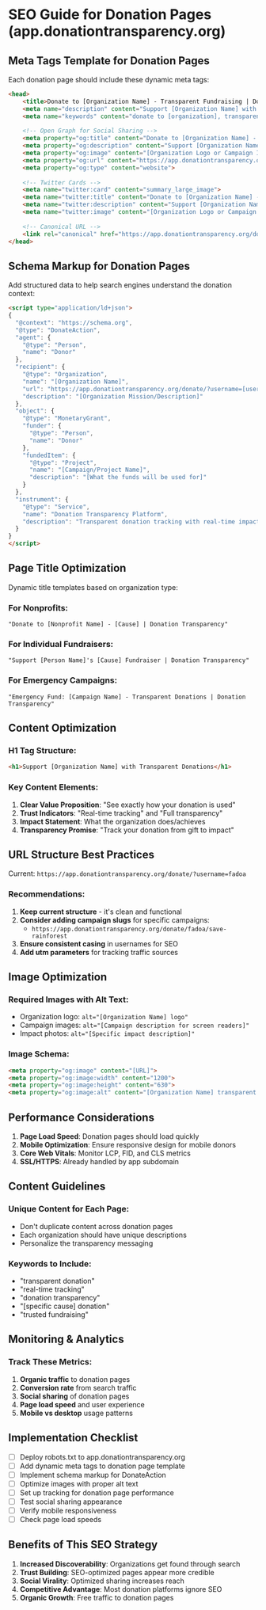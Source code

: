 # SEO Guide for Donation Pages (app.donationtransparency.org)

## Meta Tags Template for Donation Pages

Each donation page should include these dynamic meta tags:

```html
<head>
    <title>Donate to [Organization Name] - Transparent Fundraising | Donation Transparency</title>
    <meta name="description" content="Support [Organization Name] with transparent donation tracking. See exactly how your donation is used with real-time impact reporting.">
    <meta name="keywords" content="donate to [organization], transparent donation, [cause keywords], real-time tracking">
    
    <!-- Open Graph for Social Sharing -->
    <meta property="og:title" content="Donate to [Organization Name] - Transparent Fundraising">
    <meta property="og:description" content="Support [Organization Name] with transparent donation tracking. See exactly how your donation is used.">
    <meta property="og:image" content="[Organization Logo or Campaign Image]">
    <meta property="og:url" content="https://app.donationtransparency.org/donate/?username=[username]">
    <meta property="og:type" content="website">
    
    <!-- Twitter Cards -->
    <meta name="twitter:card" content="summary_large_image">
    <meta name="twitter:title" content="Donate to [Organization Name] - Transparent Fundraising">
    <meta name="twitter:description" content="Support [Organization Name] with transparent donation tracking.">
    <meta name="twitter:image" content="[Organization Logo or Campaign Image]">
    
    <!-- Canonical URL -->
    <link rel="canonical" href="https://app.donationtransparency.org/donate/?username=[username]">
</head>
```

## Schema Markup for Donation Pages

Add structured data to help search engines understand the donation context:

```html
<script type="application/ld+json">
{
  "@context": "https://schema.org",
  "@type": "DonateAction",
  "agent": {
    "@type": "Person",
    "name": "Donor"
  },
  "recipient": {
    "@type": "Organization",
    "name": "[Organization Name]",
    "url": "https://app.donationtransparency.org/donate/?username=[username]",
    "description": "[Organization Mission/Description]"
  },
  "object": {
    "@type": "MonetaryGrant",
    "funder": {
      "@type": "Person",
      "name": "Donor"
    },
    "fundedItem": {
      "@type": "Project",
      "name": "[Campaign/Project Name]",
      "description": "[What the funds will be used for]"
    }
  },
  "instrument": {
    "@type": "Service",
    "name": "Donation Transparency Platform",
    "description": "Transparent donation tracking with real-time impact reporting"
  }
}
</script>
```

## Page Title Optimization

Dynamic title templates based on organization type:

### For Nonprofits:
`"Donate to [Nonprofit Name] - [Cause] | Donation Transparency"`

### For Individual Fundraisers:
`"Support [Person Name]'s [Cause] Fundraiser | Donation Transparency"`

### For Emergency Campaigns:
`"Emergency Fund: [Campaign Name] - Transparent Donations | Donation Transparency"`

## Content Optimization

### H1 Tag Structure:
```html
<h1>Support [Organization Name] with Transparent Donations</h1>
```

### Key Content Elements:
1. **Clear Value Proposition**: "See exactly how your donation is used"
2. **Trust Indicators**: "Real-time tracking" and "Full transparency"
3. **Impact Statement**: What the organization does/achieves
4. **Transparency Promise**: "Track your donation from gift to impact"

## URL Structure Best Practices

Current: `https://app.donationtransparency.org/donate/?username=fadoa`

### Recommendations:
1. **Keep current structure** - it's clean and functional
2. **Consider adding campaign slugs** for specific campaigns:
   - `https://app.donationtransparency.org/donate/fadoa/save-rainforest`
3. **Ensure consistent casing** in usernames for SEO
4. **Add utm parameters** for tracking traffic sources

## Image Optimization

### Required Images with Alt Text:
- Organization logo: `alt="[Organization Name] logo"`
- Campaign images: `alt="[Campaign description for screen readers]"`
- Impact photos: `alt="[Specific impact description]"`

### Image Schema:
```html
<meta property="og:image" content="[URL]">
<meta property="og:image:width" content="1200">
<meta property="og:image:height" content="630">
<meta property="og:image:alt" content="[Organization Name] transparent fundraising campaign">
```

## Performance Considerations

1. **Page Load Speed**: Donation pages should load quickly
2. **Mobile Optimization**: Ensure responsive design for mobile donors
3. **Core Web Vitals**: Monitor LCP, FID, and CLS metrics
4. **SSL/HTTPS**: Already handled by app subdomain

## Content Guidelines

### Unique Content for Each Page:
- Don't duplicate content across donation pages
- Each organization should have unique descriptions
- Personalize the transparency messaging

### Keywords to Include:
- "transparent donation"
- "real-time tracking"
- "donation transparency"
- "[specific cause] donation"
- "trusted fundraising"

## Monitoring & Analytics

### Track These Metrics:
1. **Organic traffic** to donation pages
2. **Conversion rate** from search traffic
3. **Social sharing** of donation pages
4. **Page load speed** and user experience
5. **Mobile vs desktop** usage patterns

## Implementation Checklist

- [ ] Deploy robots.txt to app.donationtransparency.org
- [ ] Add dynamic meta tags to donation page template
- [ ] Implement schema markup for DonateAction
- [ ] Optimize images with proper alt text
- [ ] Set up tracking for donation page performance
- [ ] Test social sharing appearance
- [ ] Verify mobile responsiveness
- [ ] Check page load speeds

## Benefits of This SEO Strategy

1. **Increased Discoverability**: Organizations get found through search
2. **Trust Building**: SEO-optimized pages appear more credible
3. **Social Virality**: Optimized sharing increases reach
4. **Competitive Advantage**: Most donation platforms ignore SEO
5. **Organic Growth**: Free traffic to donation pages